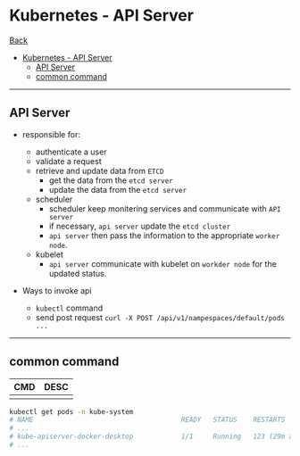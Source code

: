 # Kubernetes - API Server

[Back](../index.md)

- [Kubernetes - API Server](#kubernetes---api-server)
  - [API Server](#api-server)
  - [common command](#common-command)

---

## API Server

- responsible for:

  - authenticate a user
  - validate a request
  - retrieve and update data from `ETCD`
    - get the data from the `etcd server`
    - update the data from the `etcd server`
  - scheduler
    - scheduler keep monitering services and communicate with `API server`
    - if necessary, `api server` update the `etcd cluster`
    - `api server` then pass the information to the appropriate `worker node`.
  - kubelet
    - `api server` communicate with kubelet on `workder node` for the updated status.

- Ways to invoke api
  - `kubectl` command
  - send post request `curl -X POST /api/v1/nampespaces/default/pods ...`

---

## common command

| CMD | DESC |
| --- | ---- |
|     |      |

```sh
kubectl get pods -n kube-system
# NAME                                     READY   STATUS    RESTARTS        AGE
# ...
# kube-apiserver-docker-desktop            1/1     Running   123 (29m ago)   147d
# ...
```
